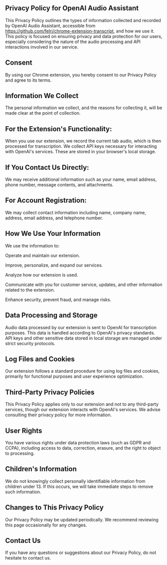 ## Privacy Policy for OpenAI Audio Assistant

This Privacy Policy outlines the types of information collected and recorded by OpenAI Audio Assistant, accessible from https://github.com/felri/chrome-extension-transcript, and how we use it. This policy is focused on ensuring privacy and data protection for our users, especially considering the nature of the audio processing and API interactions involved in our service.

## Consent
By using our Chrome extension, you hereby consent to our Privacy Policy and agree to its terms.

## Information We Collect
The personal information we collect, and the reasons for collecting it, will be made clear at the point of collection.

## For the Extension's Functionality:

When you use our extension, we record the current tab audio, which is then processed for transcription.
We collect API keys necessary for interacting with OpenAI's services. These are stored in your browser's local storage.

## If You Contact Us Directly:

We may receive additional information such as your name, email address, phone number, message contents, and attachments.

## For Account Registration:

We may collect contact information including name, company name, address, email address, and telephone number.

## How We Use Your Information
We use the information to:

Operate and maintain our extension.

Improve, personalize, and expand our services.

Analyze how our extension is used.

Communicate with you for customer service, updates, and other information related to the extension.

Enhance security, prevent fraud, and manage risks.

## Data Processing and Storage

Audio data processed by our extension is sent to OpenAI for transcription purposes. This data is handled according to OpenAI's privacy standards.
API keys and other sensitive data stored in local storage are managed under strict security protocols.

## Log Files and Cookies
Our extension follows a standard procedure for using log files and cookies, primarily for functional purposes and user experience optimization.

## Third-Party Privacy Policies
This Privacy Policy applies only to our extension and not to any third-party services, though our extension interacts with OpenAI's services. We advise consulting their privacy policy for more information.

## User Rights
You have various rights under data protection laws (such as GDPR and CCPA), including access to data, correction, erasure, and the right to object to processing.

## Children's Information
We do not knowingly collect personally identifiable information from children under 13. If this occurs, we will take immediate steps to remove such information.

## Changes to This Privacy Policy
Our Privacy Policy may be updated periodically. We recommend reviewing this page occasionally for any changes.

Contact Us
----------

If you have any questions or suggestions about our Privacy Policy, do not hesitate to contact us.
